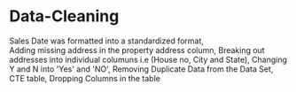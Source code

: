 # Data-Cleaning
Sales Date was formatted into a standardized format,	
Adding missing address in the property address column,
Breaking out addresses into individual columuns i.e (House no, City and State),
Changing Y and N into 'Yes' and 'NO',
Removing Duplicate Data from the Data Set,
CTE table,
Dropping Columns in the table
